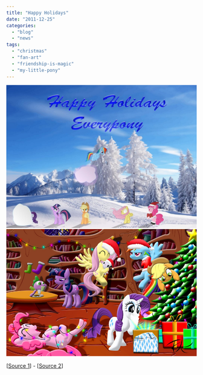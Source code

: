 ```yaml
---
title: "Happy Holidays"
date: "2011-12-25"
categories: 
  - "blog"
  - "news"
tags: 
  - "christmas"
  - "fan-art"
  - "friendship-is-magic"
  - "my-little-pony"
---
```


![](images/eqd_christmas_contest_entry_by_esipode-d4hzu39.png-1024x768.jpg "eqd_christmas_contest_entry_by_esipode-d4hzu39.png")![](images/merry_christmas_everypony__by_internationaltck-d4jhwn5.jpg "merry_christmas_everypony__by_internationaltck-d4jhwn5")

\[[Source 1](http://fav.me/d4hzu39)\] - \[[Source 2](http://fav.me/d4jhwn5)\]
